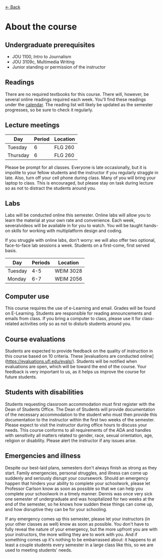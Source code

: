 [&larr; Back](README.md)

# About the course

## Undergraduate prerequisites

* JOU 1100, Intro to Journalism
* JOU 3109c, Multimedia Writing
* Junior standing or permission of the instructor

## Readings

There are no required textbooks for this course. There will, however, be several online readings required each week. You'll find these readings under the [calendar](calendar.md). The reading list will likely be updated as the semester progresses, so be sure to check it regularly.

## Lecture meetings

| Day | Period | Location |
|-----|---------|----------|
| Tuesday | 6 | FLG 260 |
| Thursday | 6 | FLG 260 |

Please be prompt for all classes. Everyone is late occasionally, but it is impolite to your fellow students and the instructor if you regularly straggle in late. Also, turn off your cell phone during class. Many of you will bring your laptop to class. This is encouraged, but please stay on task during lecture so as not to distract the students around you.

## Labs

Labs will be conducted online this semester. Online labs will allow you to learn the material at your own rate and convenience. Each week, severalvideos will be available in for you to watch. You will be taught hands-on skills for working with multiplatform design and coding.

If you struggle with online labs, don't worry: we will also offer two optional, face-to-face lab sessions a week. Students on a first-come, first served basis.

| Day | Periods | Location |
|-----|---------|----------|
| Tuesday | 4-5 | WEIM 3028 |
| Monday | 6-7 | WEIM 2056 |

## Computer use

This course requires the use of e-Learning and email. Grades will be found on E-Learning. Students are responsible for reading announcements and emails from class. If you bring a computer to class, please use it for class-related activities only so as not to disturb students around you.

## Course evaluations

Students are expected to provide feedback on the quality of instruction in this course based on 10 criteria. These ]evaluations are conducted online](https://evaluations.ufl.edu/evals/). Students will be notified when evaluations are open, which will be toward the end of the course. Your feedback is very important to us, as it helps us improve the course for future students.

## Students with disabilities

Students requesting classroom accommodation must first register with the Dean of Students Office. The Dean of Students will provide documentation of the necessary accommodation to the student who must then provide this documentation to the instructor within the first two weeks of the semester. Please expect to visit the instructor during office hours to discuss your needs. This course conforms to all requirements of the ADA and handles with sensitivity all matters related to gender, race, sexual orientation, age, religion or disability. Please alert the instructor if any issues arise.

## Emergencies and illness

Despite our best-laid plans, semesters don't always finish as strong as they start. Family emergencies, personal struggles, and illness can come up suddenly and seriously disrupt your coursework. Should an emergency happen that hinders your ability to complete your schoolwork, please let Professor Carlson know as soon as possible so that we can help you complete your schoolwork in a timely manner. Dennis was once very sick one semester of undergraduate and was hospitalized for two weeks at the end of the semester, so he knows how sudden these things can come up, and how disruptive they can be for your schooling.

If any emergency comes up this semester, please let your instructors (in your other classes as well) know as soon as possible. You don't have to fully reveal the nature of your emergency, but the more upfront you are with your instructors, the more willing they are to work with you. And if something comes up it's nothing to be embarrassed about: it happens to at least a couple students every semester in a large class like this, so we are used to meeting students' needs.
